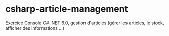 # csharp-article-management
 Exercice Console C# .NET 6.0, gestion d'articles (gérer les articles, le stock, afficher des informations ...)
